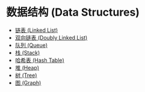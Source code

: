# 数据结构 (Data Structures)

* [链表 (Linked List)]()
* [双向链表 (Doubly Linked List)]()
* [队列 (Queue)]()
* [栈 (Stack)]()
* [哈希表 (Hash Table)]()
* [堆 (Heap)]()
* [树 (Tree)]()
* [图 (Graph)]()
